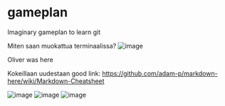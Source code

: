 # gameplan
Imaginary gameplan to learn git

Miten saan muokattua terminaalissa?
![image](https://user-images.githubusercontent.com/117892213/201041997-51c3ba4b-c608-4922-a10e-9e363acc69dd.png)

Oliver was here

Kokeillaan uudestaan
 good link: https://github.com/adam-p/markdown-here/wiki/Markdown-Cheatsheet

![image](https://imgur.com/nJxCGFC.png)
![image](https://user-images.githubusercontent.com/117892213/204990667-a44dbfb4-9eec-416a-8b35-2eea1c417cbd.png)
![image](https://user-images.githubusercontent.com/117892213/204990766-570d03f7-d857-4cd4-a1a9-2f171ebdfc8d.png)

